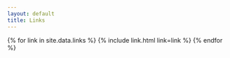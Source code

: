 ```yaml
---
layout: default
title: Links
---
```


<div class="link-wrapper">
{% for link in site.data.links %}
{% include link.html link=link %}
{% endfor %}
</div>

